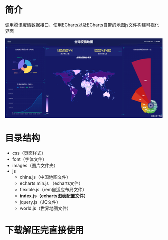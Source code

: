 # 简介

调用腾讯疫情数据接口，使用ECharts以及ECharts自带的地图js文件构建可视化界面

![image-20210402173702300](README/image-20210402173702300.png)

# 目录结构

- css（页面样式）
- font（字体文件）
- images（图片文件夹）
- js
  - china.js（中国地图文件）
  - echarts.min.js （echarts文件）
  - flexible.js（rem自适应布局文件）
  - **index.js（echarts图表配置文件）**
  - jquery.js（JQ文件）
  - world.js（世界地图文件）

# 下载解压完直接使用

